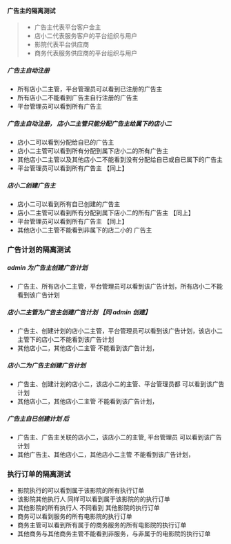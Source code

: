 #### 广告主的隔离测试
> * 广告主代表平台客户金主
> * 店小二代表服务客户的平台组织与用户
> * 影院代表平台供应商
> * 商务代表服务供应商的平台组织与用户

##### 广告主自动注册
* 所有店小二主管，平台管理员可以看到已注册的广告主
* 所有店小二不能看到广告主自行注册的广告主
* 平台管理员可以看到所有广告主
##### 广告主自动注册， 店小二主管只能分配广告主给属下的店小二
* 店小二可以看到分配给自已的广告主
* 店小二主管可以看到所有分配到属下店小二的所有广告主
* 其他店小二主管以及其他店小二不能看到没有分配给自已或自已属下的广告主
* 平台管理员可以看到所有广告主 【同上】
##### 店小二创建广告主
* 店小二可以看到所有自已创建的广告主
* 店小二主管可以看到所有分配到属下店小二的所有广告主 【同上】
* 平台管理员可以看到所有广告主 【同上】
* 其他店小二主管不能看到非属下的店二小的 广告主

### 广告计划的隔离测试
##### admin 为广告主创建广告计划
* 广告主、所有店小二主管，平台管理员可以看到该广告计划，所有店小二不能看到该广告计划

##### 店小二主管为广告主创建广告计划 【同 admin 创建】
* 广告主、创建计划的店小二主管，平台管理员可以看到该广告计划，该店小二主管下的店小二不能看到该广告计划
* 其他店小二，其他店小二主管 不能看到该广告计划，

##### 店小二为广告主创建广告计划
* 广告主、创建计划的店小二，该店小二的主管、平台管理员都 可以看到该广告计划 
* 其他店小二，其他店小二主管 不能看到该广告计划，

##### 广告主自已创建计划 后
* 广告主、广告主关联的店小二，该店小二的主管, 平台管理员 可以看到该广告计划
* 其他广告主、其他店小二，其他店小二主管 不能看到该广告计划，

### 执行订单的隔离测试
* 影院执行的可以看到属于该影院的所有执行订单
* 该影院其他执行人 同样可以看到属于该影院的的执行订单
* 其他影院的所有执行人 不同看到 其他影院的执行订单
* 商务可以看到服务的所有电影院的执行订单
* 商务主管可以看到所有属于的商务服务的所有电影院的执行订单
* 其他商务与其他商务主管不能看到非服务，与非属于的电影院的执行订单
